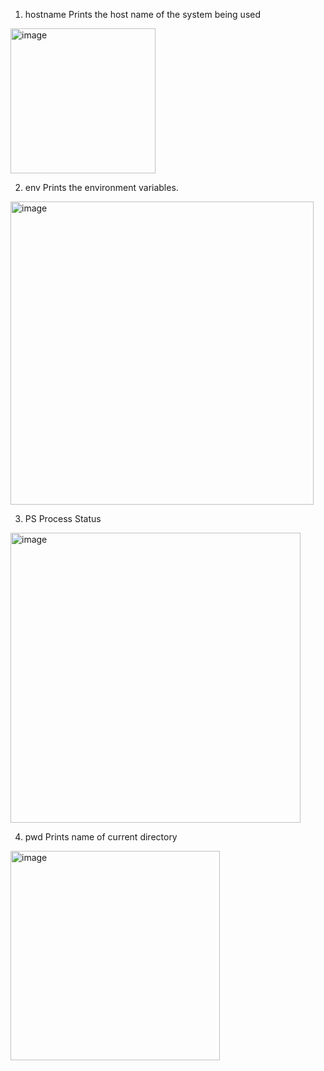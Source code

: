 1. hostname
Prints the host name of the system being used
<img width="232" alt="image" src="https://github.com/mlandeo1/CPE332/assets/123087304/c2c86cb8-e905-484b-80e0-bbbed203be7f">

2. env
Prints the environment variables.
<img width="485" alt="image" src="https://github.com/mlandeo1/CPE332/assets/123087304/c40eea27-cd1c-4fab-8a19-684b3fd1a362">

3. PS
Process Status
<img width="464" alt="image" src="https://github.com/mlandeo1/CPE332/assets/123087304/bc643760-55f0-4acf-b898-7b534769cb68">

4. pwd
Prints name of current directory
<img width="335" alt="image" src="https://github.com/mlandeo1/CPE332/assets/123087304/82b5c19d-16f7-44b0-a84a-2618859e2fdd">
